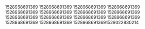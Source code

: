 1528968691369
1528968691369
1528968691369
1528968691369
1528968691369
1528968691369
1528968691369
1528968691369
1528968691369
1528968691369
1528968691369
1528968691369
1528968691369
1528968691369
15289686913691529022830214